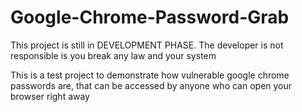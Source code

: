 # Google-Chrome-Password-Grab

This project is still in DEVELOPMENT PHASE. The developer is not responsible is you break any law and your system

This is a test project to demonstrate how vulnerable google chrome passwords are, that can be accessed by anyone who can open your browser right away
